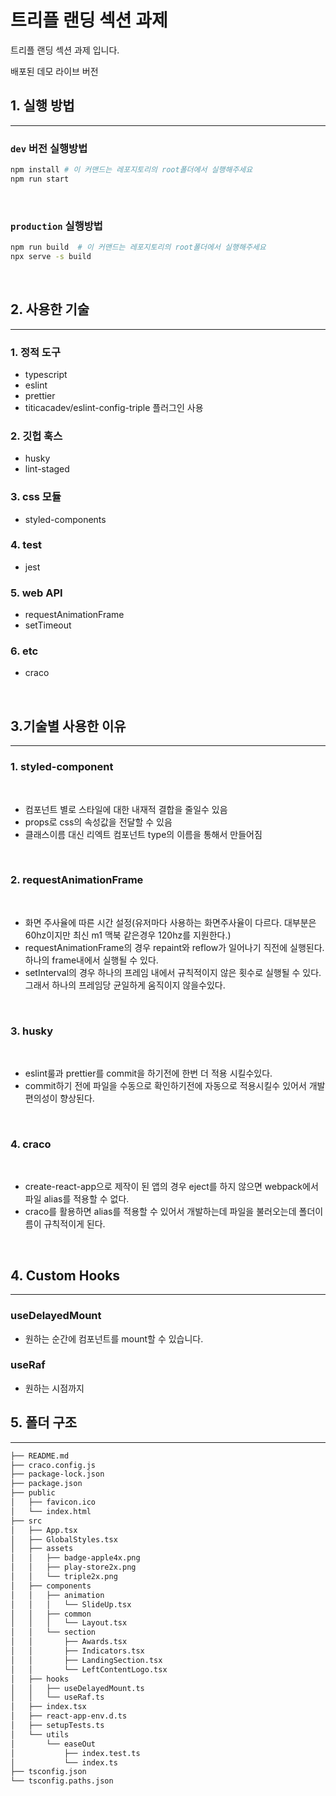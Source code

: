 # 트리플 랜딩 섹션 과제

트리플 랜딩 섹션 과제 입니다.

배포된 데모 라이브 버전

## 1. 실행 방법

---

### `dev` 버전 실행방법

```bash
npm install # 이 커맨드는 레포지토리의 root폴더에서 실행해주세요
npm run start
```

<br/>

### `production` 실행방법

```bash
npm run build  # 이 커맨드는 레포지토리의 root폴더에서 실행해주세요
npx serve -s build

```

<br/>

## 2. 사용한 기술

---

### 1. 정적 도구

- typescript
- eslint
- prettier
- titicacadev/eslint-config-triple 플러그인 사용

### 2. 깃헙 훅스

- husky
- lint-staged

### 3. css 모듈

- styled-components

### 4. test

- jest

### 5. web API

- requestAnimationFrame
- setTimeout

### 6. etc

- craco

<br/>

## 3.기술별 사용한 이유

---

### 1. styled-component

<br/>

- 컴포넌트 별로 스타일에 대한 내재적 결합을 줄일수 있음
- props로 css의 속성값을 전달할 수 있음
- 클래스이름 대신 리엑트 컴포넌트 type의 이름을 통해서 만들어짐

<br/>

### 2. requestAnimationFrame

<br/>

- 화면 주사율에 따른 시간 설정(유저마다 사용하는 화면주사율이 다르다. 대부분은 60hz이지만 최신 m1 맥북 같은경우 120hz를 지원한다.)
- requestAnimationFrame의 경우 repaint와 reflow가 일어나기 직전에 실행된다. 하나의 frame내에서 실행될 수 있다.
- setInterval의 경우 하나의 프레임 내에서 규칙적이지 않은 횟수로 실행될 수 있다. 그래서 하나의 프레임당 균일하게 움직이지 않을수있다.

<br/>

### 3. husky

<br/>

- eslint룰과 prettier를 commit을 하기전에 한번 더 적용 시킬수있다.
- commit하기 전에 파일을 수동으로 확인하기전에 자동으로 적용시킬수 있어서 개발편의성이 향상된다.

<br/>

### 4. craco

<br/>

- create-react-app으로 제작이 된 앱의 경우 eject를 하지 않으면 webpack에서 파일 alias를 적용할 수 없다.
- craco를 활용하면 alias를 적용할 수 있어서 개발하는데 파일을 불러오는데 폴더이름이 규칙적이게 된다.

<br/>

## 4. Custom Hooks

---

### useDelayedMount

- 원하는 순간에 컴포넌트를 mount할 수 있습니다.

### useRaf

- 원하는 시점까지

## 5. 폴더 구조

---

```bash
├── README.md
├── craco.config.js
├── package-lock.json
├── package.json
├── public
│   ├── favicon.ico
│   └── index.html
├── src
│   ├── App.tsx
│   ├── GlobalStyles.tsx
│   ├── assets
│   │   ├── badge-apple4x.png
│   │   ├── play-store2x.png
│   │   └── triple2x.png
│   ├── components
│   │   ├── animation
│   │   │   └── SlideUp.tsx
│   │   ├── common
│   │   │   └── Layout.tsx
│   │   └── section
│   │       ├── Awards.tsx
│   │       ├── Indicators.tsx
│   │       ├── LandingSection.tsx
│   │       └── LeftContentLogo.tsx
│   ├── hooks
│   │   ├── useDelayedMount.ts
│   │   └── useRaf.ts
│   ├── index.tsx
│   ├── react-app-env.d.ts
│   ├── setupTests.ts
│   └── utils
│       └── easeOut
│           ├── index.test.ts
│           └── index.ts
├── tsconfig.json
└── tsconfig.paths.json
```
